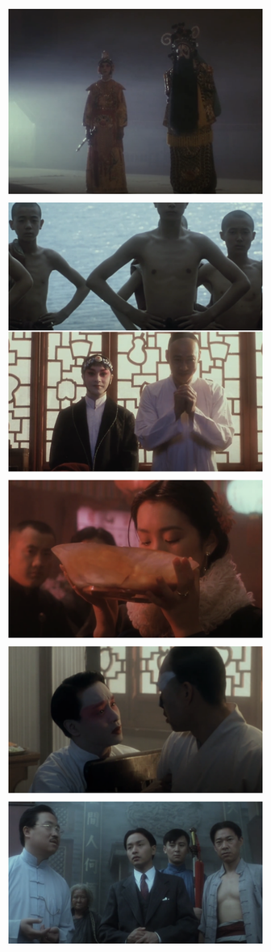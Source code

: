 
![](images/2022-11-19-20-08-07.png)

![](images/2022-11-19-20-09-38.png)
![](images/2022-11-19-20-10-22.png)

![](images/2022-11-19-20-19-21.png)

![](images/2022-11-19-20-19-37.png)

![](images/2022-11-19-20-20-17.png)